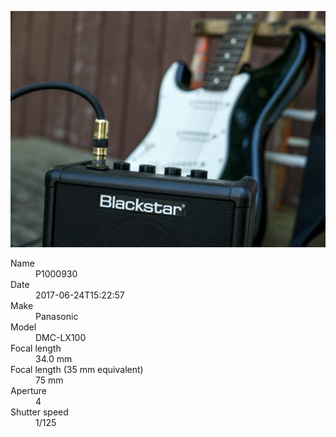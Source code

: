 [![P1000930](/photos/hd/P1000930.jpg)](/photos/full/P1000930.jpg?raw=true)

<dl>
  <dt>Name</dt>
  <dd>P1000930</dd>
  <dt>Date</dt>
  <dd>2017-06-24T15:22:57</dd>
  <dt>Make</dt>
  <dd>Panasonic</dd>
  <dt>Model</dt>
  <dd>DMC-LX100</dd>
  <dt>Focal length</dt>
  <dd>34.0 mm</dd>
  <dt>Focal length (35 mm equivalent)</dt>
  <dd>75 mm</dd>
  <dt>Aperture</dt>
  <dd>4</dd>
  <dt>Shutter speed</dt>
  <dd>1/125</dd>
</dl>
